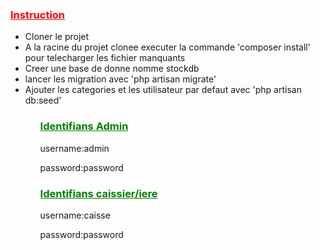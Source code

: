 <h3 style="color:red;text-decoration:underline">Instruction</h3>

<ul>
  <li>Cloner le projet</li>

  <li>A la racine du projet clonee executer la commande 'composer install' pour telecharger les fichier manquants</li>

  <li>Creer une base de donne nomme stockdb</li>
  <li>lancer les migration avec 'php artisan migrate'</li>
  <li>Ajouter les categories et les utilisateur par defaut avec 'php artisan db:seed'</li>
<ul>

<h3 style="color:green;text-decoration:underline">Identifians Admin</h3>
<p>username:admin</p>
<p>password:password</p>
<h3 style="color:green;text-decoration:underline">Identifians caissier/iere</h3>
<p>username:caisse</p>
<p>password:password</p>